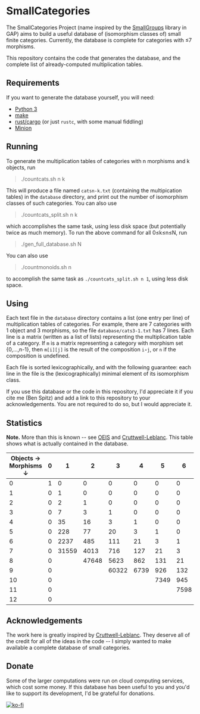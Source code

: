 # SmallCategories

The SmallCategories Project (name inspired by the [SmallGroups](https://docs.gap-system.org/pkg/smallgrp/doc/chap1.html) library in GAP) aims to build a useful database of (isomorphism classes of) small finite categories. Currently, the database is complete for categories with ≤7 morphisms.

This repository contains the code that generates the database, and the complete list of already-computed multiplication tables.

## Requirements

If you want to generate the database yourself, you will need:

* [Python 3](https://www.python.org/downloads)
* [make](https://www.gnu.org/software/make)
* [rust/cargo](https://rustup.rs) (or just `rustc`, with some manual fiddling)
* [Minion](https://github.com/minion/minion)

## Running

To generate the multiplication tables of categories with n morphisms and k objects, run

> ./countcats.sh n k

This will produce a file named `catsn-k.txt` (containing the multipication tables) in the `database` directory, and print out the number of isomorphism classes of such categories. You can also use

> ./countcats_split.sh n k

which accomplishes the same task, using less disk space (but potentially twice as much memory). To run the above command for all 0≤k≤n≤N, run

> ./gen_full_database.sh N

You can also use

> ./countmonoids.sh n

to accomplish the same task as `./countcats_split.sh n 1`, using less disk space.

## Using

Each text file in the `database` directory contains a list (one entry per line) of multiplication tables of categories. For example, there are 7 categories with 1 object and 3 morphisms, so the file `database/cats3-1.txt` has 7 lines. Each line is a matrix (written as a list of lists) representing the multiplication table of a category. If `m` is a matrix representing a category with morphism set {0,...,n-1}, then `m[i][j]` is the result of the composition `i∘j`, or `n` if the composition is undefined.

Each file is sorted lexicographically, and with the following guarantee: each line in the file is the (lexicographically) minimal element of its isomorphism class.

If you use this database or the code in this repository, I'd appreciate it if you cite me (Ben Spitz) and add a link to this repository to your acknowledgements. You are not required to do so, but I would appreciate it.

## Statistics

**Note.** More than this is known -- see [OEIS](https://oeis.org/A125696) and [Cruttwell-Leblanc](https://www.reluctantm.com/gcruttw/publications/ams2014CruttwellCountingFiniteCats.pdf). This table shows what is actually contained in the database.

| Objects →<br>Morphisms ↓ | 0 | 1     | 2     | 3     | 4    | 5    | 6    | 7   | 8   | 9  | 10 | 11 | Total     |
|--------------------------|---|-------|-------|-------|------|------|------|-----|-----|----|----|----|-----------|
| 0                        | 1 | 0     | 0     | 0     | 0    | 0    | 0    | 0   | 0   | 0  | 0  | 0  | **1**     |
| 1                        | 0 | 1     | 0     | 0     | 0    | 0    | 0    | 0   | 0   | 0  | 0  | 0  | **1**     |
| 2                        | 0 | 2     | 1     | 0     | 0    | 0    | 0    | 0   | 0   | 0  | 0  | 0  | **3**     |
| 3                        | 0 | 7     | 3     | 1     | 0    | 0    | 0    | 0   | 0   | 0  | 0  | 0  | **11**    |
| 4                        | 0 | 35    | 16    | 3     | 1    | 0    | 0    | 0   | 0   | 0  | 0  | 0  | **55**    |
| 5                        | 0 | 228   | 77    | 20    | 3    | 1    | 0    | 0   | 0   | 0  | 0  | 0  | **329**   |
| 6                        | 0 | 2237  | 485   | 111   | 21   | 3    | 1    | 0   | 0   | 0  | 0  | 0  | **2858**  |
| 7                        | 0 | 31559 | 4013  | 716   | 127  | 21   | 3    | 1   | 0   | 0  | 0  | 0  | **36440** |
| 8                        | 0 |       | 47648 | 5623  | 862  | 131  | 21   | 3   | 1   | 0  | 0  | 0  |           |
| 9                        | 0 |       |       | 60322 | 6739 | 926  | 132  | 21  | 3   | 1  | 0  | 0  |           |
| 10                       | 0 |       |       |       |      | 7349 | 945  | 132 | 21  | 3  | 1  | 0  |           |
| 11                       | 0 |       |       |       |      |      | 7598 | 949 | 132 | 21 | 3  | 1  |           |
| 12                       | 0 |       |       |       |      |      |      |     | 950 |    |    |    |           |

## Acknowledgements

The work here is greatly inspired by [Cruttwell-Leblanc](https://www.reluctantm.com/gcruttw/publications/ams2014CruttwellCountingFiniteCats.pdf). They deserve all of the credit for all of the ideas in the code -- I simply wanted to make available a complete database of small categories.

## Donate

Some of the larger computations were run on cloud computing services, which cost some money. If this database has been useful to you and you'd like to support its development, I'd be grateful for donations.

[![ko-fi](https://ko-fi.com/img/githubbutton_sm.svg)](https://ko-fi.com/B0B3DOCLE)
